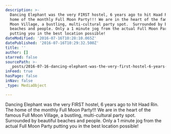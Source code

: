 ```yaml
---
description: >-
  Dancing Elephant was the very FIRST hostel, 6 years ago to hit Haad Rin. The
  home of the monthly Full Moon Party!!! We are in the heart of the famous Full
  Moon Village, a bustling, multi-cultural party spot.  Surrounded by beautiful
  beaches and people. Only a 1 minute jog from the actual Full Moon Party
  putting you in the best location possible! 
dateModified: '2016-07-16T10:28:10.065Z'
datePublished: '2016-07-16T10:29:32.500Z'
title: ''
author: []
starred: false
sourcePath: >-
  _posts/2016-07-16-dancing-elephant-was-the-very-first-hostel-6-years-ago-to-h.md
inFeed: true
hasPage: false
inNav: false
_type: MediaObject

---
```

Dancing Elephant was the very FIRST hostel, 6 years ago to hit Haad Rin. The home of the monthly Full Moon Party!!! We are in the heart of the famous Full Moon Village, a bustling, multi-cultural party spot.  
Surrounded by beautiful beaches and people. Only a 1 minute jog from the actual Full Moon Party putting you in the best location possible!
